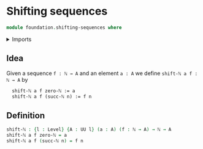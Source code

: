 # Shifting sequences

```agda
module foundation.shifting-sequences where
```

<details><summary>Imports</summary>
```agda
open import foundation.universe-levels
open import elementary-number-theory.natural-numbers
```
</details>

## Idea

Given a sequence `f : ℕ → A` and an element `a : A` we define `shift-ℕ a f : ℕ → A` by

```md
  shift-ℕ a f zero-ℕ := a
  shift-ℕ a f (succ-ℕ n) := f n
```

## Definition

```agda
shift-ℕ : {l : Level} {A : UU l} (a : A) (f : ℕ → A) → ℕ → A
shift-ℕ a f zero-ℕ = a
shift-ℕ a f (succ-ℕ n) = f n
```
